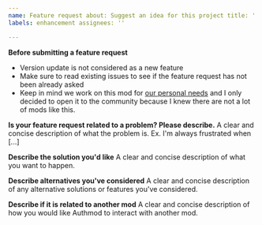 ```yaml
---
name: Feature request about: Suggest an idea for this project title: ''
labels: enhancement assignees: ''

---
```


**Before submitting a feature request**

- Version update is not considered as a new feature
- Make sure to read existing issues to see if the feature request has not been already asked
- Keep in mind we work on this mod for <u>our personal needs</u> and I only decided to open it to the community because
  I knew there are not a lot of mods like this.

**Is your feature request related to a problem? Please describe.**
A clear and concise description of what the problem is. Ex. I'm always frustrated when [...]

**Describe the solution you'd like**
A clear and concise description of what you want to happen.

**Describe alternatives you've considered**
A clear and concise description of any alternative solutions or features you've considered.

**Describe if it is related to another mod**
A clear and concise description of how you would like Authmod to interact with another mod.
